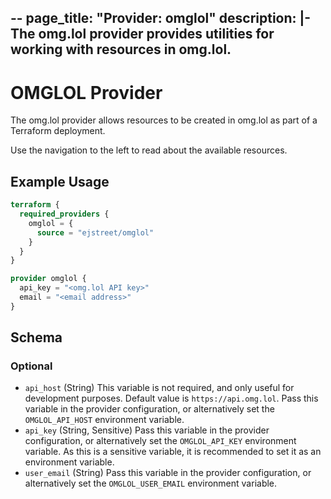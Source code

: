 --
page_title: "Provider: omglol"
description: |-
  The omg.lol provider provides utilities for working with resources in omg.lol.
---

# OMGLOL Provider

The omg.lol provider allows resources to be created in omg.lol as part of a Terraform deployment.

Use the navigation to the left to read about the available resources.

## Example Usage

```terraform
terraform {
  required_providers {
    omglol = {
      source = "ejstreet/omglol"
    }
  }
}

provider omglol {
  api_key = "<omg.lol API key>"
  email = "<email address>"
}
```

<!-- schema generated by tfplugindocs -->
## Schema

### Optional

- `api_host` (String) This variable is not required, and only useful for development purposes. Default value is `https://api.omg.lol`. Pass this variable in the provider configuration, or alternatively set the `OMGLOL_API_HOST` environment variable.
- `api_key` (String, Sensitive) Pass this variable in the provider configuration, or alternatively set the `OMGLOL_API_KEY` environment variable. As this is a sensitive variable, it is recommended to set it as an environment variable.
- `user_email` (String) Pass this variable in the provider configuration, or alternatively set the `OMGLOL_USER_EMAIL` environment variable.
